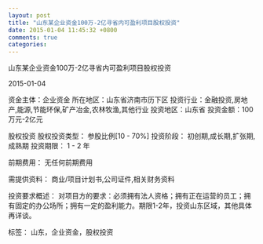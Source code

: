 ```yaml
---
layout: post
title: "山东某企业资金100万-2亿寻省内可盈利项目股权投资"
date: 2015-01-04 11:45:32 +0800
comments: true
categories: 
---
```

山东某企业资金100万-2亿寻省内可盈利项目股权投资



2015-01-04

资金主体：企业资金
所在地区：山东省济南市历下区
投资行业：金融投资,房地产,能源,节能环保,矿产冶金,农林牧渔,其他行业
投资地区：山东省
投资金额：100万元-2亿元

股权投资
股权投资类型：
                            参股比例[10 - 70%] 
                                                                                投资阶段：
                            初创期,成长期,扩张期,成熟期 
                                                                                                                                        投资期限：
                            1 - 2 年

前期费用：
无任何前期费用

需提供资料：
商业/项目计划书,公司证件,相关财务资料

投资要求概述：
对项目方的要求：必须拥有法人资格；拥有正在运营的员工；拥有固定的办公场所；拥有一定的盈利能力。期限1-2年，投资山东区域，其他具体再详谈。

标签：
山东，企业资金，股权投资

